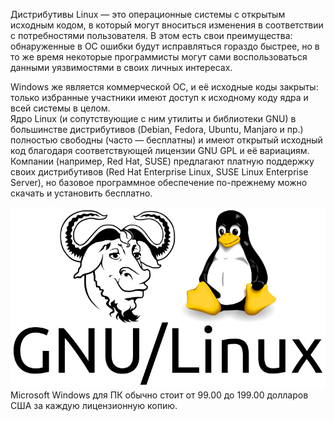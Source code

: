 Дистрибутивы Linux — это операционные системы с открытым исходным кодом, в который могут вноситься изменения в соответствии с потребностями пользователя. В этом есть свои преимущества: обнаруженные в ОС ошибки будут исправляться гораздо быстрее, но в то же время некоторые программисты могут сами воспользоваться данными уязвимостями в своих личных интересах.


Windows же является коммерческой ОС, и её исходные коды закрыты: только избранные участники имеют доступ к исходному коду ядра и всей системы в целом.  
Ядро Linux (и сопутствующие с ним утилиты и библиотеки GNU) в большинстве дистрибутивов (Debian, Fedora, Ubuntu, Manjaro и пр.) полностью свободны (часто — бесплатны) и имеют открытый исходный код благодаря соответствующей лицензии GNU GPL и её вариациям. Компании (например, Red Hat, SUSE) предлагают платную поддержку своих дистрибутивов (Red Hat Enterprise Linux, SUSE Linux Enterprise Server), но базовое программное обеспечение по-прежнему можно скачать и установить бесплатно.


![image19.png](./images/iskhodnyi-kod-i-litsienziia_1.png)  
Microsoft Windows для ПК обычно стоит от 99.00 до 199.00 долларов США за каждую лицензионную копию. 

